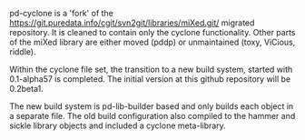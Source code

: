 pd-cyclone is a 'fork' of the 
https://git.puredata.info/cgit/svn2git/libraries/miXed.git/ migrated repository.
It is cleaned to contain only the cyclone functionality. Other parts of the
miXed library are either moved (pddp) or unmaintained (toxy, ViCious, riddle).

Within the cyclone file set, the transition to a new build system, 
started with 0.1-alpha57 is completed. The initial version at this github
repository will be 0.2beta1.

The new build system is pd-lib-builder based and only builds each object 
in a separate file. The old build configuration also compiled to the hammer 
and sickle library objects and included a cyclone meta-library. 
